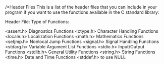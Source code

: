 /*Header Files
This is a list of the header files that you can include in your program if you want to use the functions available in the C standard library:

Header File:	Type of Functions:

<assert.h>	Diagnostics Functions
<ctype.h>	Character Handling Functions
<locale.h>	Localization Functions
<math.h>	Mathematics Functions
<setjmp.h>	Nonlocal Jump Functions
<signal.h>	Signal Handling Functions
<stdarg.h>	Variable Argument List Functions
<stdio.h>	Input/Output Functions
<stdlib.h>	General Utility Functions
<string.h>	String Functions
<time.h>	Date and Time Functions
<stddef.h>      to use NULL 


